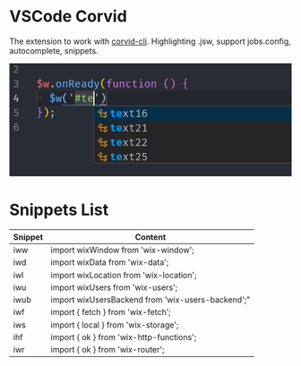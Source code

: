 # VSCode Corvid

The extension to work with [corvid-cli](https://github.com/wix-incubator/corvid). Highlighting .jsw, support jobs.config, autocomplete, snippets.

![](icons/exemple-1.png)  

# Snippets List

| Snippet | Content
| ------- | -------------------------------------------------- |
| iww     | import wixWindow from 'wix-window';
| iwd     | import wixData from 'wix-data';
| iwl     | import wixLocation from 'wix-location';
| iwu     | import wixUsers from 'wix-users';
| iwub    | import wixUsersBackend from 'wix-users-backend';"
| iwf     | import { fetch } from 'wix-fetch';
| iws     | import { local } from 'wix-storage';
| ihf     | import { ok } from 'wix-http-functions';
| iwr     | import { ok } from 'wix-router';
